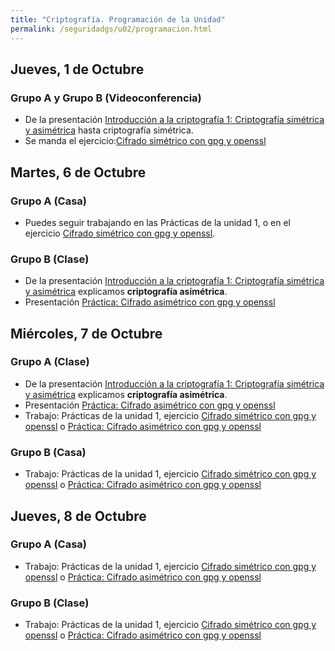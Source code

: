 ```yaml
---
title: "Criptografía. Programación de la Unidad"
permalink: /seguridadgs/u02/programacion.html
---
```


## Jueves, 1 de Octubre

### Grupo A  y Grupo B **(Videoconferencia)**

* De la presentación [Introducción a la criptografía 1: Criptografía simétrica y asimétrica](https://docs.google.com/presentation/d/e/2PACX-1vRBGbFkiTmBJgZe7YAnFhXzzTgHEDgw65-mnCcjv0_xtfRde_bqDylF7cHsQnj7DeQK9IxxYMWCUaPr/pub?start=false&loop=false&delayms=3000) hasta criptografía simétrica.
* Se manda el ejercicio:[Cifrado simétrico con gpg y openssl](gpg.html)

## Martes, 6 de Octubre

### Grupo A **(Casa)**

* Puedes seguir trabajando en las Prácticas de la unidad 1, o en el ejercicio [Cifrado simétrico con gpg y openssl](gpg.html).

### Grupo B **(Clase)**

* De la presentación [Introducción a la criptografía 1: Criptografía simétrica y asimétrica](https://docs.google.com/presentation/d/e/2PACX-1vRBGbFkiTmBJgZe7YAnFhXzzTgHEDgw65-mnCcjv0_xtfRde_bqDylF7cHsQnj7DeQK9IxxYMWCUaPr/pub?start=false&loop=false&delayms=3000) explicamos **criptografía asimétrica**.
* Presentación [Práctica: Cifrado asimétrico con gpg y openssl](asimetrico.html)

## Miércoles, 7 de Octubre

### Grupo A **(Clase)**

* De la presentación [Introducción a la criptografía 1: Criptografía simétrica y asimétrica](https://docs.google.com/presentation/d/e/2PACX-1vRBGbFkiTmBJgZe7YAnFhXzzTgHEDgw65-mnCcjv0_xtfRde_bqDylF7cHsQnj7DeQK9IxxYMWCUaPr/pub?start=false&loop=false&delayms=3000) explicamos **criptografía asimétrica**.
* Presentación [Práctica: Cifrado asimétrico con gpg y openssl](asimetrico.html)
* Trabajo: Prácticas de la unidad 1, ejercicio [Cifrado simétrico con gpg y openssl](gpg.html) o [Práctica: Cifrado asimétrico con gpg y openssl](asimetrico.html)

### Grupo B **(Casa)**

* Trabajo: Prácticas de la unidad 1, ejercicio [Cifrado simétrico con gpg y openssl](gpg.html) o [Práctica: Cifrado asimétrico con gpg y openssl](asimetrico.html)

## Jueves, 8 de Octubre

### Grupo A **(Casa)**

* Trabajo: Prácticas de la unidad 1, ejercicio [Cifrado simétrico con gpg y openssl](gpg.html) o [Práctica: Cifrado asimétrico con gpg y openssl](asimetrico.html)

### Grupo B **(Clase)**

* Trabajo: Prácticas de la unidad 1, ejercicio [Cifrado simétrico con gpg y openssl](gpg.html) o [Práctica: Cifrado asimétrico con gpg y openssl](asimetrico.html)
